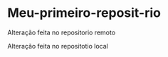 # Meu-primeiro-reposit-rio
Alteração feita no repositorio remoto

Alteração feita no repositotio local
